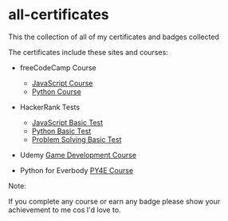 # all-certificates
This the collection of all of my certificates and badges collected

The certificates include these sites and courses:

- freeCodeCamp Course
  - [JavaScript Course](https://www.freecodecamp.org/learn/javascript-algorithms-and-data-structures/)
  - [Python Course](https://www.freecodecamp.org/learn/scientific-computing-with-python/)

- HackerRank Tests
  - [JavaScript Basic Test](https://www.hackerrank.com/skills-verification/javascript_basic)
  - [Python Basic Test](https://www.hackerrank.com/skills-verification/python_basic)
  - [Problem Solving Basic Test](https://www.hackerrank.com/skills-verification/problem_solving_basic)

- Udemy [Game Development Course](https://www.udemy.com/course/an-introduction-to-game-development-in-python/)
- Python for Everbody [PY4E Course](https://www.py4e.com/)

Note: 

If you complete any course or earn any badge please show your  achievement to me cos I'd love to.
